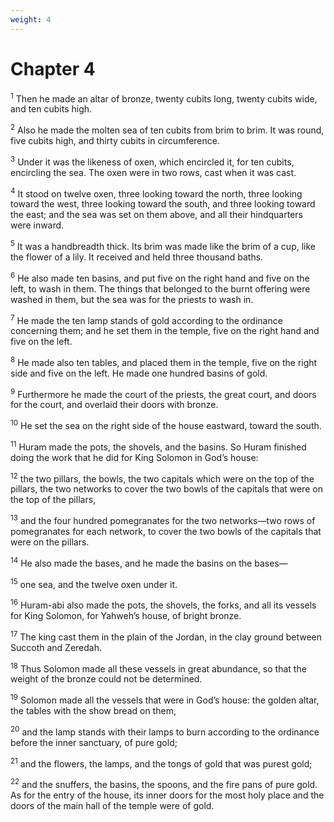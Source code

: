 ```yaml
---
weight: 4
---
```


# Chapter 4

<sup>1</sup> Then he made an altar of bronze, twenty cubits long, twenty cubits wide, and ten cubits high. 

<sup>2</sup> Also he made the molten sea of ten cubits from brim to brim. It was round, five cubits high, and thirty cubits in circumference. 

<sup>3</sup> Under it was the likeness of oxen, which encircled it, for ten cubits, encircling the sea. The oxen were in two rows, cast when it was cast. 

<sup>4</sup> It stood on twelve oxen, three looking toward the north, three looking toward the west, three looking toward the south, and three looking toward the east; and the sea was set on them above, and all their hindquarters were inward. 

<sup>5</sup> It was a handbreadth thick. Its brim was made like the brim of a cup, like the flower of a lily. It received and held three thousand baths. 

<sup>6</sup> He also made ten basins, and put five on the right hand and five on the left, to wash in them. The things that belonged to the burnt offering were washed in them, but the sea was for the priests to wash in. 

<sup>7</sup> He made the ten lamp stands of gold according to the ordinance concerning them; and he set them in the temple, five on the right hand and five on the left. 

<sup>8</sup> He made also ten tables, and placed them in the temple, five on the right side and five on the left. He made one hundred basins of gold. 

<sup>9</sup> Furthermore he made the court of the priests, the great court, and doors for the court, and overlaid their doors with bronze. 

<sup>10</sup> He set the sea on the right side of the house eastward, toward the south. 

<sup>11</sup> Huram made the pots, the shovels, and the basins. So Huram finished doing the work that he did for King Solomon in God’s house: 

<sup>12</sup> the two pillars, the bowls, the two capitals which were on the top of the pillars, the two networks to cover the two bowls of the capitals that were on the top of the pillars, 

<sup>13</sup> and the four hundred pomegranates for the two networks—two rows of pomegranates for each network, to cover the two bowls of the capitals that were on the pillars. 

<sup>14</sup> He also made the bases, and he made the basins on the bases— 

<sup>15</sup> one sea, and the twelve oxen under it. 

<sup>16</sup> Huram-abi also made the pots, the shovels, the forks, and all its vessels for King Solomon, for Yahweh’s house, of bright bronze. 

<sup>17</sup> The king cast them in the plain of the Jordan, in the clay ground between Succoth and Zeredah. 

<sup>18</sup> Thus Solomon made all these vessels in great abundance, so that the weight of the bronze could not be determined. 

<sup>19</sup> Solomon made all the vessels that were in God’s house: the golden altar, the tables with the show bread on them, 

<sup>20</sup> and the lamp stands with their lamps to burn according to the ordinance before the inner sanctuary, of pure gold; 

<sup>21</sup> and the flowers, the lamps, and the tongs of gold that was purest gold; 

<sup>22</sup> and the snuffers, the basins, the spoons, and the fire pans of pure gold. As for the entry of the house, its inner doors for the most holy place and the doors of the main hall of the temple were of gold. 


